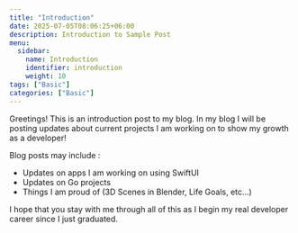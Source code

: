 ```yaml
---
title: "Introduction"
date: 2025-07-05T08:06:25+06:00
description: Introduction to Sample Post
menu:
  sidebar:
    name: Introduction
    identifier: introduction
    weight: 10
tags: ["Basic"]
categories: ["Basic"]
---
```


Greetings! This is an introduction post to my blog. In my blog I will be posting updates about current projects I am working on to show my growth as a developer!

Blog posts may include :

- Updates on apps I am working on using SwiftUI
- Updates on Go projects
- Things I am proud of (3D Scenes in Blender, Life Goals, etc...)

I hope that you stay with me through all of this as I begin my real developer career since I just graduated.
